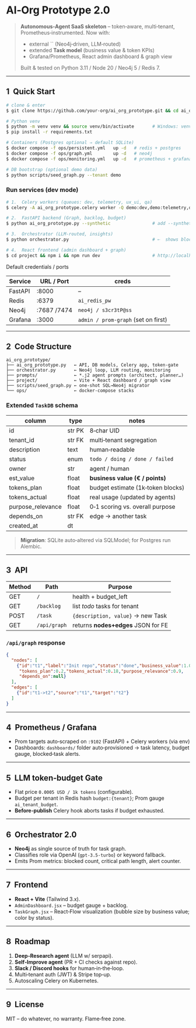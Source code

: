 # AI‑Org Prototype 2.0

> **Autonomous‑Agent SaaS skeleton** – token‑aware, multi‑tenant, Prometheus‑instrumented.  Now with:
>
> - external `` (Neo4j‑driven, LLM‑routed)
> - extended **Task model** (business value & token KPIs)
> - Grafana/Prometheus, React admin dashboard & graph view
>
> Built & tested on Python 3.11 / Node 20 / Neo4j 5 / Redis 7.

---

## 1  Quick Start

```bash
# clone & enter
$ git clone https://github.com/your‑org/ai_org_prototype.git && cd ai_org_prototype

# Python venv
$ python -m venv venv && source venv/bin/activate       # Windows: venv\Scripts\activate
$ pip install -r requirements.txt

# Containers (Postgres optional ⇒ default SQLite)
$ docker compose -f ops/persistent.yml   up -d   # redis + postgres
$ docker compose -f ops/graph.yml        up -d   # neo4j
$ docker compose -f ops/monitoring.yml   up -d   # prometheus + grafana

# DB bootstrap (optional demo data)
$ python scripts/seed_graph.py --tenant demo
```

### Run services (dev mode)

```bash
# 1.  Celery workers (queues: dev, telemetry, ux_ui, qa)
$ celery -A ai_org_prototype.celery worker -Q demo:dev,demo:telemetry,demo:ux_ui,demo:qa -l INFO -P solo

# 2.  FastAPI backend (Graph, backlog, budget)
$ python ai_org_prototype.py --synthetic                # add --synthetic to stub LLM calls

# 3.  Orchestrator (LLM‑routed, insights)
$ python orchestrator.py                                # ⇠  shows blocked tasks / critical path

# 4.  React frontend (admin dashboard + graph)
$ cd project && npm i && npm run dev                    # http://localhost:5173
```

Default credentials / ports

| Service | URL / Port  | creds                               |
| ------- | ----------- | ----------------------------------- |
| FastAPI | :8000       | –                                   |
| Redis   | :6379       | `ai_redis_pw`                       |
| Neo4j   | :7687 /7474 | `neo4j / s3cr3tP@ss`                |
| Grafana | :3000       | `admin / prom-graph` (set on first) |

---

## 2  Code Structure

```
ai_org_prototype/
├── ai_org_prototype.py   ← API, DB models, Celery app, token‑gate
├── orchestrator.py       ← Neo4j loop, LLM routing, monitoring
├── prompts/              ← *.j2 agent prompts (architect, planner…)
├── project/              ← Vite + React dashboard / graph view
├── scripts/seed_graph.py ← one‑shot SQL→Neo4j migrator
└── ops/                  ← docker‑compose stacks
```

### Extended `TaskDB` schema

| column             | type   | notes                             |
| ------------------ | ------ | --------------------------------- |
| id                 | str PK | 8‑char UID                        |
| tenant\_id         | str FK | multi‑tenant segregation          |
| description        | text   | human‑readable                    |
| status             | enum   | `todo / doing / done / failed`    |
| owner              | str    | agent / human                     |
| est\_value         | float  | **business value (€ / points)**   |
| tokens\_plan       | float  | budget estimate (1k‑token blocks) |
| tokens\_actual     | float  | real usage (updated by agents)    |
| purpose\_relevance | float  | 0‑1 scoring vs. overall purpose   |
| depends\_on        | str FK | edge → another task               |
| created\_at        | dt     |                                   |

> **Migration**: SQLite auto‑altered via SQLModel; for Postgres run Alembic.

---

## 3  API

| Method | Path         | Purpose                             |
| ------ | ------------ | ----------------------------------- |
| GET    | `/`          | health + budget\_left               |
| GET    | `/backlog`   | list *todo* tasks for tenant        |
| POST   | `/task`      | `{description, value}` → new Task   |
| GET    | `/api/graph` | returns **nodes+edges** JSON for FE |

### `/api/graph` response

```json
{
  "nodes": [
    {"id":"t1","label":"Init repo","status":"done","business_value":1.0,
     "tokens_plan":0.2,"tokens_actual":0.18,"purpose_relevance":0.9,
     "depends_on":null}
  ],
  "edges": [
    {"id":"t1->t2","source":"t1","target":"t2"}
  ]
}
```

---

## 4  Prometheus / Grafana

- Prom targets auto‑scraped on `:9102` (FastAPI) + Celery workers (via env)
- Dashboards: `dashboards/` folder auto‑provisioned → task latency, budget gauge, blocked‑task alerts.

---

## 5  LLM token‑budget Gate

- Flat price `0.0005 USD / 1k tokens` (configurable).
- Budget per tenant in Redis hash `budget:{tenant}`; Prom gauge `ai_tenant_budget`.
- **Before‑publish** Celery hook aborts tasks if budget exhausted.

---

## 6  Orchestrator 2.0

- **Neo4j** as single source of truth for task graph.
- Classifies role via OpenAI (`gpt‑3.5‑turbo`) or keyword fallback.
- Emits Prom metrics: blocked count, critical path length, alert counter.

---

## 7  Frontend

- **React + Vite** (Tailwind 3.x).
- `AdminDashboard.jsx` – budget gauge + backlog.
- `TaskGraph.jsx` – React‑Flow visualization (bubble size by business value; color by status).

---

## 8  Roadmap

1. **Deep‑Research agent**  (LLM w/ serpapi).
2. **Self‑Improve agent**  (PR + CI checks against repo).
3. **Slack / Discord hooks** for human‑in‑the‑loop.
4. Multi‑tenant auth (JWT) & Stripe top‑up.
5. Autoscaling Celery on Kubernetes.

---

## 9  License

MIT –  do whatever, no warranty.  Flame‑free zone.

